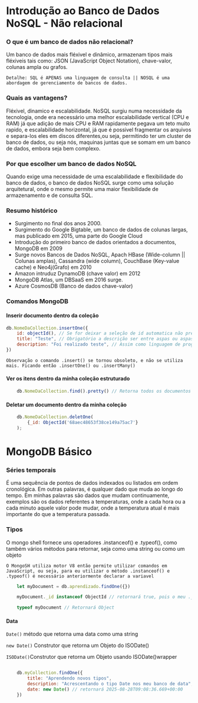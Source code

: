 # Introdução ao Banco de Dados NoSQL - Não relacional

### O que é um banco de dados não relacional?

Um banco de dados mais fléxivel e dinâmico, armazenam tipos mais fléxiveis tais como: JSON (JavaScript Object Notation), chave-valor, colunas ampla ou grafos.

`Detalhe: SQL é APENAS uma linguagem de consulta || NOSQL é uma abordagem de gerenciamento de bancos de dados.`

### Quais as vantagens?

Fléxivel, dinamico e escalabilidade. NoSQL surgiu numa necessidade da tecnologia, onde era necessário uma melhor escalabilidade vertical (CPU e RAM) já que adição de mais CPU e RAM rapidamente pegava um teto muito rapido, e escalabilidade horizontal, já que é possivel fragmentar os arquivos e separa-los eles em discos diferentes,ou seja, permitindo ter um cluster de banco de dados, ou seja nós, maquinas juntas que se somam em um banco de dados, embora seja bem complexo.

### Por que escolher um banco de dados NoSQL

Quando exige uma necessidade de uma escalabilidade e flexibilidade do banco de dados, o banco de dados NoSQL surge como uma solução arquitetural, onde o mesmo permite uma maior flexibilidade de armazenamento e de consulta SQL. 

### Resumo histórico

- Surgimento no final dos anos 2000.
- Surgimento do Google Bigtable, um banco de dados de colunas largas, mas publicado em 2015, uma parte do Google Cloud
- Introdução do primeiro banco de dados orientados a documentos, MongoDB em 2009
- Surge novos Bancos de Dados NoSQL, Apach HBase (Wide-column || Colunas amplas), Cassandra (wide column), CouchBase (Key-value cache) e Neo4j(Grafo) em 2010
- Amazon intruduz DynamoDB (chave valor) em 2012
- MongoDB Atlas, um DBSaaS em 2016 surge.
- Azure CosmosDB (Banco de dados chave-valor)

### Comandos MongoDB

#### Inserir documento dentro da coleção
```javascript
db.NomeDaCollection.insertOne({
    id: objectId(), // Se for deixar a seleção de id automatica não precisa escrever essa parte
    title: "Teste", // Obrigatório a descrição ser entre aspas ou aspas dupla
    description: "Foi realizado teste", // Assim como linguagem de programação, em caso de escrever outro parâmetro necessário a utilização da virgula.
})
```

`Observação o comando .insert() se tornou obsoleto, e não se utiliza mais. Ficando então .insertOne() ou .insertMany()`

#### Ver os itens dentro da minha coleção estruturado

```javascript
    db.NomeDaCollection.find().pretty() // Retorna todos os documentos dentro da minha coleção, o .pretty() é comumente usado para retornar os valores estruturados, já que o .find() sozinho não retorna com estruturação
```

#### Deletar um documento dentro da minha coleção

```javascript
    db.NomeDaCollection.deletOne(
        {_id: ObjectId('68aec48653f38ce149a75ac7'}
    );
```

# MongoDB Básico

### Séries temporais

É uma sequência de pontos de dados indexados ou listados em ordem cronológica. Em outras palavras, é qualquer dado que muda ao longo do tempo. Em minhas palavras são dados que mudam continuamente, exemplos são os dados referentes a temperaturas, onde a cada hora ou a cada minuto aquele valor pode mudar, onde a temperatura atual é mais importante do que a temperatura passada.

### Tipos

O mongo shell fornece uns operadores .instanceof() e .typeof(), como também vários métodos para retornar, seja como uma string ou como um objeto

``O MongoSH utiliza motor V8 então permite utilizar comandos em JavaScript, ou seja, para eu utilizar o método .instanceof() e .typeof() é necessário anteriormente declarar a variavel``

```javascript
    let myDocument = db.aprendizado.findOne({})

    myDocument._id instanceof ObjectId // retornará true, pois o meu ._id é uma instância do meu ObjectId

    typeof myDocument // Retornará Object
``` 

#### Data

``Date()`` método que retorna uma data como uma string

``new Date()`` Construtor que retorna um Objeto do ISODate()

``ISODate()``Construtor que retorna um Objeto usando ISODate()wrapper

````javascript

    db.myCollection.findOne({
        title: "Aprendendo novos tipos",
        description: "Acrescentando o tipo Date nos meu banco de data",
        date: new Date() // retornará 2025-08-28T09:08:36.669+00:00
    })

```` 